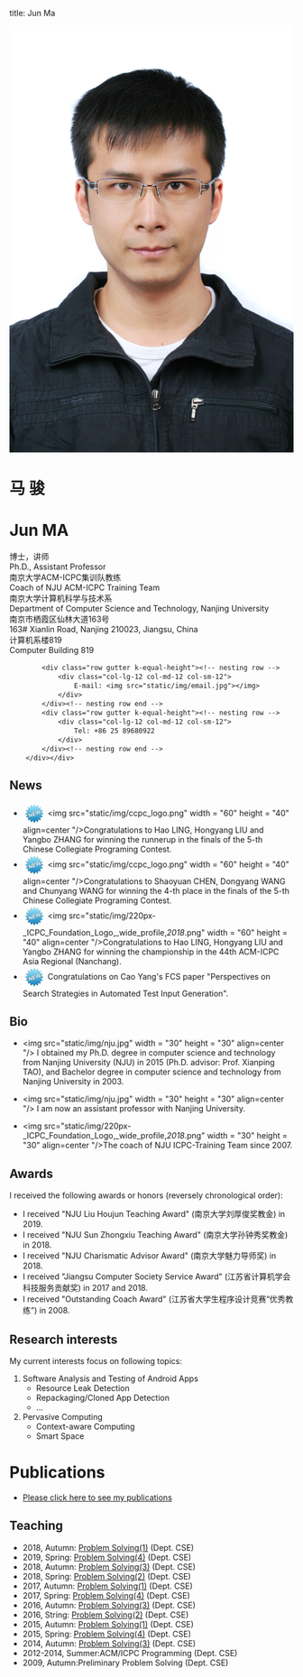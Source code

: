 title: Jun Ma

<div class="news-body">
    <div class="row gutter k-equal-height"><!-- row -->
        <div class="col-lg-3 col-md-3 col-sm-12">
            <img src="static/img/head.jpg" alt="Jun Ma" class="aligncenter" />
        </div>
        <div class="col-lg-9 col-md-9 col-sm-12">
            <div class="row gutter k-equal-height"><!-- nesting row -->
                <div class="col-lg-4 col-md-4 col-sm-12">
                    <h1>马 骏</h1>
                </div>
                <div class="col-lg-8 col-md-8 col-sm-12">
                    <h1>Jun MA</h1>
                </div>
            </div><!-- nesting row end -->
            <div class="row gutter k-equal-height"><!-- nesting row -->
                <div class="col-lg-4 col-md-4 col-sm-12">
                    博士，讲师
                </div>
                <div class="col-lg-8 col-md-8 col-sm-12">
                    Ph.D., Assistant Professor
                </div>
            </div><!-- nesting row end -->
            <div class="row gutter k-equal-height"><!-- nesting row -->
                <div class="col-lg-4 col-md-4 col-sm-12">
                   南京大学ACM-ICPC集训队教练
                </div>
                <div class="col-lg-8 col-md-8 col-sm-12">
                  Coach of NJU ACM-ICPC Training Team
                </div>
            </div><!-- nesting row end -->
			<div class="row gutter k-equal-height"><!-- nesting row -->
                <div class="col-lg-4 col-md-4 col-sm-12">
                    南京大学计算机科学与技术系
                </div>
                <div class="col-lg-8 col-md-8 col-sm-12">
                    Department of Computer Science and Technology, Nanjing University
                </div>
            </div><!-- nesting row end -->
            <div class="row gutter k-equal-height"><!-- nesting row -->
                <div class="col-lg-4 col-md-4 col-sm-12">
                    南京市栖霞区仙林大道163号
                </div>
                <div class="col-lg-8 col-md-8 col-sm-12">
                    163# Xianlin Road, Nanjing 210023, Jiangsu, China
                </div>
            </div><!-- nesting row end -->
            <div class="row gutter k-equal-height"><!-- nesting row -->
                <div class="col-lg-4 col-md-4 col-sm-12">
                    计算机系楼819
                </div>
                <div class="col-lg-8 col-md-8 col-sm-12">
                    Computer Building 819
                </div>
            </div><!-- nesting row end -->
			
            <div class="row gutter k-equal-height"><!-- nesting row -->
                <div class="col-lg-12 col-md-12 col-sm-12">
                    E-mail: <img src="static/img/email.jpg"></img>
                </div>
            </div><!-- nesting row end -->
            <div class="row gutter k-equal-height"><!-- nesting row -->
                <div class="col-lg-12 col-md-12 col-sm-12">
                    Tel: +86 25 89680922
                </div>
            </div><!-- nesting row end -->
        </div></div>
</div>

## News
*  <img src="static/img/new.jpg" width = "40" height = "40" align=center /> <img src="static/img/ccpc_logo.png" width = "60" height = "40" align=center "/>Congratulations to Hao LING, Hongyang LIU and Yangbo ZHANG for winning the runnerup in the finals of the 5-th Chinese Collegiate Programing Contest.
*  <img src="static/img/new.jpg" width = "40" height = "40" align=center /> <img src="static/img/ccpc_logo.png" width = "60" height = "40" align=center "/>Congratulations to Shaoyuan CHEN, Dongyang WANG and Chunyang WANG for winning the 4-th place in the finals of the 5-th Chinese Collegiate Programing Contest.
*  <img src="static/img/new.jpg" width = "40" height = "40" align=center /> <img src="static/img/220px-_ICPC_Foundation_Logo,_wide_profile,_2018_.png" width = "60" height = "40" align=center "/>Congratulations to Hao LING, Hongyang LIU and Yangbo ZHANG for winning the championship in the 44th ACM-ICPC Asia Regional (Nanchang).
*  <img src="static/img/new.jpg" width = "40" height = "40" align=center /> Congratulations on Cao Yang's FCS paper "Perspectives on Search Strategies in Automated Test Input Generation".


## Bio

* <img src="static/img/nju.jpg" width = "30" height = "30" align=center "/> I obtained my Ph.D. degree in computer science and technology from Nanjing University (NJU) in 2015 (Ph.D. advisor: Prof. Xianping TAO), and Bachelor degree in computer science and technology from Nanjing University in 2003.

* <img src="static/img/nju.jpg" width = "30" height = "30" align=center "/> I am now an assistant professor with Nanjing University.

* <img src="static/img/220px-_ICPC_Foundation_Logo,_wide_profile,_2018_.png" width = "30" height = "30" align=center "/>The coach of NJU ICPC-Training Team since 2007.

## Awards

I received the following awards or honors (reversely chronological order):

* I received "NJU Liu Houjun Teaching Award" (南京大学刘厚俊奖教金) in 2019.
* I received "NJU Sun Zhongxiu Teaching Award" (南京大学孙钟秀奖教金) in 2018.
* I received "NJU Charismatic Advisor Award" (南京大学魅力导师奖) in 2018.
* I received "Jiangsu Computer Society Service Award" (江苏省计算机学会科技服务贡献奖) in 2017 and 2018.
* I received "Outstanding Coach Award" (江苏省大学生程序设计竞赛“优秀教练”)  in 2008.
## Research interests

My current interests focus on following topics:


1. Software Analysis and Testing of Android Apps
    * Resource Leak Detection
    * Repackaging/Cloned App Detection
    * ...
2. Pervasive Computing
    * Context-aware Computing
    * Smart Space

# Publications

* [Please click here to see my publications](publications)

## Teaching

* 2018, Autumn: [Problem Solving(1)](http://cslabcms.nju.edu.cn/problem_solving/index.php/2019%E7%BA%A7--%E5%AD%A6%E6%9C%9F%E5%AE%89%E6%8E%92_(%E7%AC%AC%E4%B8%80%E5%AD%A6%E6%9C%9F)) (Dept. CSE)
* 2019, Spring: [Problem Solving(4)](http://cslabcms.nju.edu.cn/problem_solving/index.php/2017%E7%BA%A7--%E5%AD%A6%E6%9C%9F%E5%AE%89%E6%8E%92_(%E7%AC%AC%E5%9B%9B%E5%AD%A6%E6%9C%9F)) (Dept. CSE)
* 2018, Autumn: [Problem Solving(3)](http://cslabcms.nju.edu.cn/problem_solving/index.php/2017%E7%BA%A7--%E5%AD%A6%E6%9C%9F%E5%AE%89%E6%8E%92_(%E7%AC%AC%E4%B8%89%E5%AD%A6%E6%9C%9F)) (Dept. CSE)
* 2018, Spring: [Problem Solving(2)](http://cslabcms.nju.edu.cn/problem_solving/index.php/2017%E7%BA%A7--%E5%AD%A6%E6%9C%9F%E5%AE%89%E6%8E%92_(%E7%AC%AC%E4%BA%8C%E5%AD%A6%E6%9C%9F)) (Dept. CSE)
* 2017, Autumn: [Problem Solving(1)](http://cslabcms.nju.edu.cn/problem_solving/index.php/2017%E7%BA%A7) (Dept. CSE)
* 2017, Spring: [Problem Solving(4)](http://cslabcms.nju.edu.cn/problem_solving/index.php/2015%E7%BA%A7--%E5%AD%A6%E6%9C%9F%E5%AE%89%E6%8E%92_(%E7%AC%AC%E5%9B%9B%E5%AD%A6%E6%9C%9F)) (Dept. CSE)
* 2016, Autumn: [Problem Solving(3)](http://cslabcms.nju.edu.cn/problem_solving/index.php/2015%E7%BA%A7--%E5%AD%A6%E6%9C%9F%E5%AE%89%E6%8E%92_(%E7%AC%AC%E4%B8%89%E5%AD%A6%E6%9C%9F)) (Dept. CSE)
* 2016, String: [Problem Solving(2)](http://cslabcms.nju.edu.cn/problem_solving/index.php/2015%E7%BA%A7--%E5%AD%A6%E6%9C%9F%E5%AE%89%E6%8E%92_(%E7%AC%AC%E4%BA%8C%E5%AD%A6%E6%9C%9F)) (Dept. CSE)
* 2015, Autumn: [Problem Solving(1)](http://cslabcms.nju.edu.cn/problem_solving/index.php/2015%E7%BA%A7) (Dept. CSE)
* 2015, Spring: [Problem Solving(4)](http://cslabcms.nju.edu.cn/problem_solving/index.php/2013%E7%BA%A7--%E5%AD%A6%E6%9C%9F%E5%AE%89%E6%8E%92_(%E7%AC%AC%E5%9B%9B%E5%AD%A6%E6%9C%9F)) (Dept. CSE)
* 2014, Autumn: [Problem Solving(3)](http://cslabcms.nju.edu.cn/problem_solving/index.php/2013%E7%BA%A7--%E5%AD%A6%E6%9C%9F%E5%AE%89%E6%8E%92_(%E7%AC%AC%E4%B8%89%E5%AD%A6%E6%9C%9F)) (Dept. CSE)
* 2012-2014, Summer:ACM/ICPC Programming (Dept. CSE)
* 2009, Autumn:Preliminary Problem Solving (Dept. CSE)
